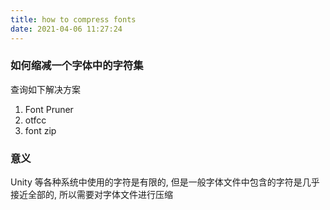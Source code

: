 ```yaml
---
title: how to compress fonts
date: 2021-04-06 11:27:24
---
```



### 如何缩减一个字体中的字符集

查询如下解决方案

1. Font Pruner
2. otfcc
3. font zip



### 意义



 Unity 等各种系统中使用的字符是有限的, 但是一般字体文件中包含的字符是几乎接近全部的, 所以需要对字体文件进行压缩

